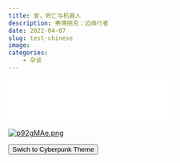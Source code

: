 ```yaml
---
title: 爱，死亡与机器人
description: 赛博朋克：边缘行者
date: 2022-04-07
slug: test-chinese
image: 
categories:
    - 杂谈
---
```


<iframe frameborder="no" border="0" marginwidth="0" marginheight="0" width=330 height=86 src="//music.163.com/outchain/player?type=2&id=1496089152&auto=1&height=66"></iframe>

<a href="https://imgse.com/i/p92gMAe"><img src="https://s1.ax1x.com/2023/05/16/p92gMAe.png" alt="p92gMAe.png" border="0" /></a>

<input type="button" value="Swich to Cyberpunk Theme" onclick="changecolor('#fcee0a')" class="cyberpunk-theme">